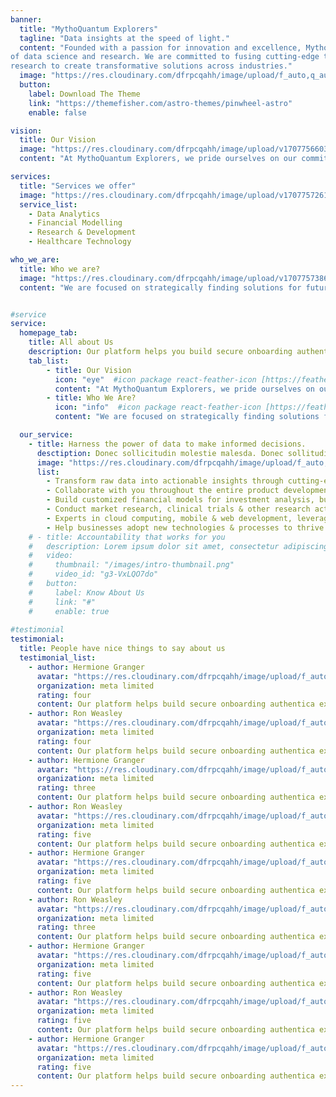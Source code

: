 ```yaml
---
banner:
  title: "MythoQuantum Explorers"
  tagline: "Data insights at the speed of light."
  content: "Founded with a passion for innovation and excellence, MythoQuantum Explorers pioneers the field
of data science and research. We are committed to fusing cutting-edge technology with in-depth
research to create transformative solutions across industries."
  image: "https://res.cloudinary.com/dfrpcqahh/image/upload/f_auto,q_auto,a_hflip/Robot_face-amico_z2cklu"
  button:
    label: Download The Theme
    link: "https://themefisher.com/astro-themes/pinwheel-astro"
    enable: false

vision:
  title: Our Vision
  image: "https://res.cloudinary.com/dfrpcqahh/image/upload/v1707756603/undraw_shared_goals_re_jvqd_zd4hex.svg"
  content: "At MythoQuantum Explorers, we pride ourselves on our commitment to innovation and technological expertise. Our renowned Data Science Lab is a testament to our dedication. Through our Research and Development initiatives and Machine Learning techniques, we are constantly providing state-of-the-art solutions. As leaders in the field of technology, we empower our clients to enable them to make strategic decisions that shape the future."

services: 
  title: "Services we offer"
  image: "https://res.cloudinary.com/dfrpcqahh/image/upload/v1707757261/servicesCta_gmlqjx.png"
  service_list: 
    - Data Analytics 
    - Financial Modelling
    - Research & Development
    - Healthcare Technology

who_we_are: 
  title: Who we are?
  image: "https://res.cloudinary.com/dfrpcqahh/image/upload/v1707757386/Team_work-rafiki_bsfd9t.svg"
  content: "We are focused on strategically finding solutions for future generations by bridging the gap between academic insights and industry needs.Partnering with MythoQuantum Explorers grants access to cutting-edge technological advancements that propel businesses to the forefront of transformative solutions for tomorrow's challenges. Through our commitment to in-depth research and development, we navigate the complex terrain of industry obstacles by leveraging advanced computational environments and innovative frameworks."


#service
service:
  homepage_tab:
    title: All about Us
    description: Our platform helps you build secure onboarding authentication experiences that retain and engage your users. We build the infrastructure, you can.
    tab_list:
        - title: Our Vision
          icon: "eye"  #icon package react-feather-icon [https://feathericons.com/]
          content: "At MythoQuantum Explorers, we pride ourselves on our commitment to innovation and technological expertise. Our renowned Data Science Lab is a testament to our dedication. Through our Research and Development initiatives and Machine Learning techniques, we are constantly providing state-of-the-art solutions. As leaders in the field of technology, we empower our clients to enable them to make strategic decisions that shape the future."
        - title: Who We Are?
          icon: "info"  #icon package react-feather-icon [https://feathericons.com/]
          content: "We are focused on strategically finding solutions for future generations by bridging the gap between academic insights and industry needs.Partnering with MythoQuantum Explorers grants access to cutting-edge technological advancements that propel businesses to the forefront of transformative solutions for tomorrow's challenges. Through our commitment to in-depth research and development, we navigate the complex terrain of industry obstacles by leveraging advanced computational environments and innovative frameworks."

  our_service:
    - title: Harness the power of data to make informed decisions.
      desctiption: Donec sollicitudin molestie malesda. Donec sollitudin molestie malesuada. Mauris pellentesque nec, egestas non nisi. Cras ultricies ligula sed
      image: "https://res.cloudinary.com/dfrpcqahh/image/upload/f_auto,q_auto/v1/mythoquantum/databanner3"
      list:
        - Transform raw data into actionable insights through cutting-edge analytics tools and techniques.
        - Collaborate with you throughout the entire product development lifecycle, from ideation to launch.
        - Build customized financial models for investment analysis, business valuation, and risk management.
        - Conduct market research, clinical trials & other research activities.
        - Experts in cloud computing, mobile & web development, leveraging latest technologies.
        - Help businesses adopt new technologies & processes to thrive in the digital age.
    # - title: Accountability that works for you
    #   description: Lorem ipsum dolor sit amet, consectetur adipiscing elit. Morbi egestas Werat viverra id et aliquet. vulputate egestas sollicitudin.
    #   video:
    #     thumbnail: "/images/intro-thumbnail.png"
    #     video_id: "g3-VxLQO7do"
    #   button:
    #     label: Know About Us
    #     link: "#"
    #     enable: true
  
#testimonial
testimonial:
  title: People have nice things to say about us
  testimonial_list:
    - author: Hermione Granger
      avatar: "https://res.cloudinary.com/dfrpcqahh/image/upload/f_auto,q_auto/v1/mythoquantum/femaleavatar"
      organization: meta limited
      rating: four
      content: Our platform helps build secure onboarding authentica experiences & engage your users. We build .
    - author: Ron Weasley
      avatar: "https://res.cloudinary.com/dfrpcqahh/image/upload/f_auto,q_auto/v1/mythoquantum/maleavatar"
      organization: meta limited
      rating: four
      content: Our platform helps build secure onboarding authentica experiences & engage your users. We build .
    - author: Hermione Granger
      avatar: "https://res.cloudinary.com/dfrpcqahh/image/upload/f_auto,q_auto/v1/mythoquantum/femaleavatar"
      organization: meta limited
      rating: three
      content: Our platform helps build secure onboarding authentica experiences & engage your users. We build .
    - author: Ron Weasley
      avatar: "https://res.cloudinary.com/dfrpcqahh/image/upload/f_auto,q_auto/v1/mythoquantum/maleavatar"
      organization: meta limited
      rating: five
      content: Our platform helps build secure onboarding authentica experiences & engage your users. We build .
    - author: Hermione Granger
      avatar: "https://res.cloudinary.com/dfrpcqahh/image/upload/f_auto,q_auto/v1/mythoquantum/femaleavatar"
      organization: meta limited
      rating: five
      content: Our platform helps build secure onboarding authentica experiences & engage your users. We build .
    - author: Ron Weasley
      avatar: "https://res.cloudinary.com/dfrpcqahh/image/upload/f_auto,q_auto/v1/mythoquantum/maleavatar"
      organization: meta limited
      rating: three
      content: Our platform helps build secure onboarding authentica experiences & engage your users. We build .
    - author: Hermione Granger
      avatar: "https://res.cloudinary.com/dfrpcqahh/image/upload/f_auto,q_auto/v1/mythoquantum/femaleavatar"
      organization: meta limited
      rating: five
      content: Our platform helps build secure onboarding authentica experiences & engage your users. We build .
    - author: Ron Weasley
      avatar: "https://res.cloudinary.com/dfrpcqahh/image/upload/f_auto,q_auto/v1/mythoquantum/maleavatar"
      organization: meta limited
      rating: five
      content: Our platform helps build secure onboarding authentica experiences & engage your users. We build .
    - author: Hermione Granger
      avatar: "https://res.cloudinary.com/dfrpcqahh/image/upload/f_auto,q_auto/v1/mythoquantum/femaleavatar"
      organization: meta limited
      rating: five
      content: Our platform helps build secure onboarding authentica experiences & engage your users. We build .
---
```

